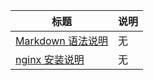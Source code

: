 |                       标题                                          |                       说明                                              |
| ----                                                               |                      -----                                             |
|[Markdown 语法说明](http://wowubuntu.com/markdown/)                    |                          无                                              |
|[nginx 安装说明](nginx.md)                                             |                          无                                             |
